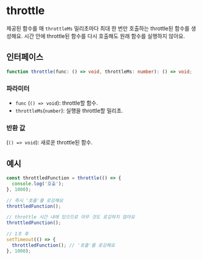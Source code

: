 # throttle

제공된 함수를 매 `throttleMs` 밀리초마다 최대 한 번만 호출하는 throttle된 함수를 생성해요. 시간 안에 throttle된 함수를 다시 호출해도 원래 함수를 실행하지 않아요.


## 인터페이스

```typescript
function throttle(func: () => void, throttleMs: number): () => void;
```


### 파라미터

- `func` (`() => void`): throttle할 함수.
- `throttleMs`(`number`): 실행을 throttle할 밀리초.

### 반환 값

(`() => void`): 새로운 throttle된 함수.


## 예시

```typescript
const throttledFunction = throttle(() => {
  console.log('호출');
}, 1000);

// 즉시 '호출'를 로깅해요
throttledFunction();

// throttle 시간 내에 있으므로 아무 것도 로깅하지 않아요
throttledFunction();

// 1초 후
setTimeout(() => {
  throttledFunction(); // '호출'를 로깅해요
}, 1000);
```